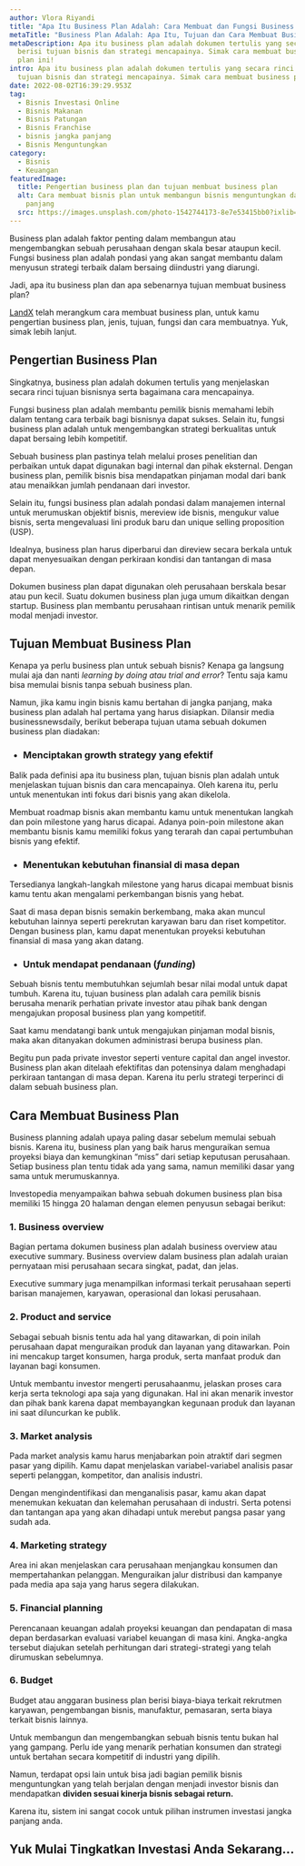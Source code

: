 ```yaml
---
author: Vlora Riyandi
title: "Apa Itu Business Plan Adalah: Cara Membuat dan Fungsi Business Plan"
metaTitle: "Business Plan Adalah: Apa Itu, Tujuan dan Cara Membuat Business Plan"
metaDescription: Apa itu business plan adalah dokumen tertulis yang secara rinci
  berisi tujuan bisnis dan strategi mencapainya. Simak cara membuat business
  plan ini!
intro: Apa itu business plan adalah dokumen tertulis yang secara rinci berisi
  tujuan bisnis dan strategi mencapainya. Simak cara membuat business plan ini!
date: 2022-08-02T16:39:29.953Z
tag:
  - Bisnis Investasi Online
  - Bisnis Makanan
  - Bisnis Patungan
  - Bisnis Franchise
  - bisnis jangka panjang
  - Bisnis Menguntungkan
category:
  - Bisnis
  - Keuangan
featuredImage:
  title: Pengertian business plan dan tujuan membuat business plan
  alt: Cara membuat bisnis plan untuk membangun bisnis menguntungkan dalam jangka
    panjang
  src: https://images.unsplash.com/photo-1542744173-8e7e53415bb0?ixlib=rb-1.2.1&ixid=MnwxMjA3fDB8MHxwaG90by1wYWdlfHx8fGVufDB8fHx8&auto=format&fit=crop&w=1170&q=80
---
```

Business plan adalah faktor penting dalam membangun atau mengembangkan sebuah perusahaan dengan skala besar ataupun kecil. Fungsi business plan adalah pondasi yang akan sangat membantu dalam menyusun strategi terbaik dalam bersaing diindustri yang diarungi. 

Jadi, apa itu business plan dan apa sebenarnya tujuan membuat business plan? 

[LandX](https://landx.id/) telah merangkum cara membuat business plan, untuk kamu pengertian business plan, jenis, tujuan, fungsi dan cara membuatnya. Yuk, simak lebih lanjut.

## Pengertian Business Plan

Singkatnya, business plan adalah dokumen tertulis yang menjelaskan secara rinci tujuan bisnisnya serta bagaimana cara mencapainya. 

Fungsi business plan adalah membantu pemilik bisnis memahami lebih dalam tentang cara terbaik bagi bisnisnya dapat sukses. Selain itu, fungsi business plan adalah untuk mengembangkan strategi berkualitas untuk dapat bersaing lebih kompetitif.

Sebuah business plan pastinya telah melalui proses penelitian dan perbaikan untuk dapat digunakan bagi internal dan pihak eksternal. Dengan business plan, pemilik bisnis bisa mendapatkan pinjaman modal dari bank atau menaikkan jumlah pendanaan dari investor. 

Selain itu, fungsi business plan adalah pondasi dalam manajemen internal untuk merumuskan objektif bisnis, mereview ide bisnis, mengukur value bisnis, serta mengevaluasi lini produk baru dan unique selling proposition (USP). 

Idealnya, business plan harus diperbarui dan direview secara berkala untuk dapat menyesuaikan dengan perkiraan kondisi dan tantangan di masa depan.

Dokumen business plan dapat digunakan oleh perusahaan berskala besar atau pun kecil. Suatu dokumen business plan juga umum dikaitkan dengan startup. Business plan membantu perusahaan rintisan untuk menarik pemilik modal menjadi investor.

## Tujuan Membuat Business Plan

Kenapa ya perlu business plan untuk sebuah bisnis? Kenapa ga langsung mulai aja dan nanti *learning by doing atau trial and error*? Tentu saja kamu bisa memulai bisnis tanpa sebuah business plan. 

Namun, jika kamu ingin bisnis kamu bertahan di jangka panjang, maka business plan adalah hal pertama yang harus disiapkan. Dilansir media businessnewsdaily, berikut beberapa tujuan utama sebuah dokumen business plan diadakan:

* ### Menciptakan growth strategy yang efektif

Balik pada definisi apa itu business plan, tujuan bisnis plan adalah untuk menjelaskan tujuan bisnis dan cara mencapainya. Oleh karena itu, perlu untuk menentukan inti fokus dari bisnis yang akan dikelola. 

Membuat roadmap bisnis akan membantu kamu untuk menentukan langkah dan poin milestone yang harus dicapai. Adanya poin-poin milestone akan membantu bisnis kamu memiliki fokus yang terarah dan capai pertumbuhan bisnis yang efektif.

* ### Menentukan kebutuhan finansial di masa depan

Tersedianya langkah-langkah milestone yang harus dicapai membuat bisnis kamu tentu akan mengalami perkembangan bisnis yang hebat. 

Saat di masa depan bisnis semakin berkembang, maka akan muncul kebutuhan lainnya seperti perekrutan karyawan baru dan riset kompetitor. Dengan business plan, kamu dapat menentukan proyeksi kebutuhan finansial di masa yang akan datang.

* ### Untuk mendapat pendanaan (*funding*)

Sebuah bisnis tentu membutuhkan sejumlah besar nilai modal untuk dapat tumbuh. Karena itu, tujuan business plan adalah cara pemilik bisnis berusaha menarik perhatian private investor atau pihak bank dengan mengajukan proposal business plan yang kompetitif.

Saat kamu mendatangi bank untuk mengajukan pinjaman modal bisnis, maka akan ditanyakan dokumen administrasi berupa business plan. 

Begitu pun pada private investor seperti venture capital dan angel investor. Business plan akan ditelaah efektifitas dan potensinya dalam menghadapi perkiraan tantangan di masa depan. Karena itu perlu strategi terperinci di dalam sebuah business plan.

## Cara Membuat Business Plan

Business planning adalah upaya paling dasar sebelum memulai sebuah bisnis. Karena itu, business plan yang baik harus menguraikan semua proyeksi biaya dan kemungkinan “miss” dari setiap keputusan perusahaan. Setiap business plan tentu tidak ada yang sama, namun memiliki dasar yang sama untuk merumuskannya.

Investopedia menyampaikan bahwa sebuah dokumen business plan bisa memiliki 15 hingga 20 halaman dengan elemen penyusun sebagai berikut:

### **1. B**usiness overview

Bagian pertama dokumen business plan adalah business overview atau executive summary. Business overview dalam business plan adalah uraian pernyataan misi perusahaan secara singkat, padat, dan jelas. 

Executive summary juga menampilkan informasi terkait perusahaan seperti barisan manajemen, karyawan, operasional dan lokasi perusahaan.

### **2. Product and service**

Sebagai sebuah bisnis tentu ada hal yang ditawarkan, di poin inilah perusahaan dapat menguraikan produk dan layanan yang ditawarkan. Poin ini mencakup target konsumen, harga produk, serta manfaat produk dan layanan bagi konsumen.

Untuk membantu investor mengerti perusahaanmu, jelaskan proses cara kerja serta teknologi apa saja yang digunakan. Hal ini akan menarik investor dan pihak bank karena dapat membayangkan kegunaan produk dan layanan ini saat diluncurkan ke publik.

### **3. Market analysis**

Pada market analysis kamu harus menjabarkan poin atraktif dari segmen pasar yang dipilih. Kamu dapat menjelaskan variabel-variabel analisis pasar seperti pelanggan, kompetitor, dan analisis industri.

Dengan mengindentifikasi dan menganalisis pasar, kamu akan dapat menemukan kekuatan dan kelemahan perusahaan di industri. Serta potensi dan tantangan apa yang akan dihadapi untuk merebut pangsa pasar yang sudah ada.

### **4. Marketing strategy**

Area ini akan menjelaskan cara perusahaan menjangkau konsumen dan mempertahankan pelanggan. Menguraikan jalur distribusi dan kampanye pada media apa saja yang harus segera dilakukan.

### **5. Financial planning**

Perencanaan keuangan adalah proyeksi keuangan dan pendapatan di masa depan berdasarkan evaluasi variabel keuangan di masa kini. Angka-angka tersebut diajukan setelah perhitungan dari strategi-strategi yang telah dirumuskan sebelumnya. 

### **6. Budget** 

Budget atau anggaran business plan berisi biaya-biaya terkait rekrutmen karyawan, pengembangan bisnis, manufaktur, pemasaran, serta biaya terkait bisnis lainnya.

Untuk membangun dan mengembangkan sebuah bisnis tentu bukan hal yang gampang. Perlu ide yang menarik perhatian konsumen dan strategi untuk bertahan secara kompetitif di industri yang dipilih.

Namun, terdapat opsi lain untuk bisa jadi bagian pemilik bisnis menguntungkan yang telah berjalan dengan menjadi investor bisnis dan mendapatkan **dividen sesuai kinerja bisnis sebagai return.** 

K﻿arena itu, sistem ini sangat cocok untuk pilihan instrumen investasi jangka panjang anda. 

## Y﻿uk Mulai Tingkatkan Investasi Anda Sekarang...